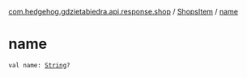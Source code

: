 [com.hedgehog.gdzietabiedra.api.response.shop](../index.md) / [ShopsItem](index.md) / [name](./name.md)

# name

`val name: `[`String`](https://kotlinlang.org/api/latest/jvm/stdlib/kotlin/-string/index.html)`?`